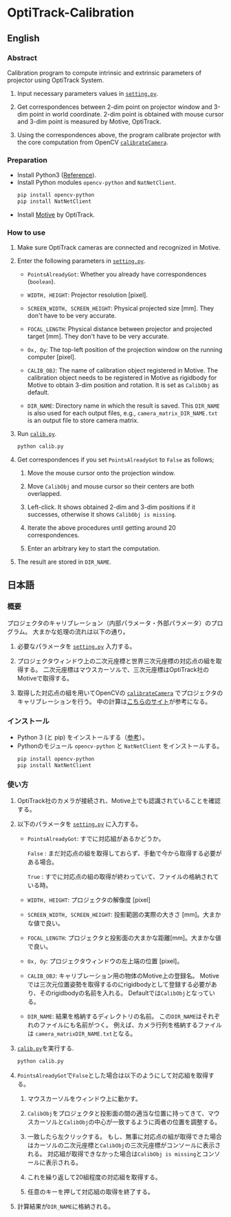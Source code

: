 # OptiTrack-Calibration
## English
### Abstract
Calibration program to compute intrinsic and extrinsic parameters of projector using OptiTrack System.

1. Input necessary parameters values in [`setting.py`](./setting.py).

1. Get correspondences between 2-dim point on projector window and 3-dim point in world coordinate.
2-dim point is obtained with mouse cursor and 3-dim point is measured by Motive, OptiTrack.

1. Using the correspondences above, the program calibrate projector with the core computation from OpenCV [`calibrateCamera`](https://docs.opencv.org/3.4.5/d9/d0c/group__calib3d.html#ga3207604e4b1a1758aa66acb6ed5aa65d).

### Preparation
- Install Python3 ([Reference](https://realpython.com/installing-python/)).
- Install Python modules `opencv-python` and `NatNetClient`.
    ```Bash
    pip install opencv-python
    pip install NatNetClient
    ```
- Install [Motive](https://optitrack.com/products/motive/) by OptiTrack.

### How to use
1. Make sure OptiTrack cameras are connected and recognized in Motive.

1. Enter the following parameters in [`setting.py`](./setting.py).
    - `PointsAlreadyGot`: Whether you already have correspondences (`boolean`).

    - `WIDTH, HEIGHT`: Projector resolution [pixel].
    
    - `SCREEN_WIDTH, SCREEN_HEIGHT`: Physical projected size [mm]. 
    They don't have to be very accurate.

    - `FOCAL_LENGTH`: Physical distance between projector and projected target [mm]. 
    They don't have to be very accurate.
    
    - `Ox, Oy`: The top-left position of the projection window on the running computer [pixel].
    
    - `CALIB_OBJ`: The name of calibration object registered in Motive.
    The calibration object needs to be registered in Motive as rigidbody for Motive to obtain 3-dim position and rotation.
    It is set as `CalibObj` as default.
    
    - `DIR_NAME`: Directory name in which the result is saved.
    This `DIR_NAME` is also used for each output files, e.g., `camera_matrix_DIR_NAME.txt` is an output file to store camera matrix.

1. Run [`calib.py`](./calib.py).
    ```bash
    python calib.py
    ```

1. Get correspondences if you set `PointsAlreadyGot` to `False` as follows;
    1. Move the mouse cursor onto the projection window.

    1. Move `CalibObj` and mouse cursor so their centers are both overlapped.

    1. Left-click. 
    It shows obtained 2-dim and 3-dim positions if it successes, otherwise it shows `CalibObj is missing`.

    1. Iterate the above procedures until getting around 20 correspondences.

    1. Enter an arbitrary key to start the computation.

1. The result are stored in `DIR_NAME`.



## 日本語
### 概要
プロジェクタのキャリブレーション（内部パラメータ・外部パラメータ）のプログラム。
大まかな処理の流れは以下の通り。
1. 必要なパラメータを [`setting.py`](./setting.py) 入力する。

1. プロジェクタウィンドウ上の二次元座標と世界三次元座標の対応点の組を取得する。
二次元座標はマウスカーソルで、三次元座標はOptiTrack社のMotiveで取得する。

1. 取得した対応点の組を用いてOpenCVの [`calibrateCamera`](https://docs.opencv.org/3.4.5/d9/d0c/group__calib3d.html#ga3207604e4b1a1758aa66acb6ed5aa65d) でプロジェクタのキャリブレーションを行う。
中の計算は[こちらのサイト](https://kamino.hatenablog.com/entry/opencv_calibrate_camera)が参考になる。

### インストール
- Python 3 (と pip) をインストールする（[参考](https://realpython.com/installing-python/)）。
- Pythonのモジュール `opencv-python` と `NatNetClient` をインストールする。
    ```Bash
    pip install opencv-python
    pip install NatNetClient
    ```

### 使い方
1. OptiTrack社のカメラが接続され、Motive上でも認識されていることを確認する。

1. 以下のパラメータを [`setting.py`](./setting.py) に入力する。
    - `PointsAlreadyGot`: すでに対応組があるかどうか。

        `False` : まだ対応点の組を取得しておらず、手動で今から取得する必要がある場合。
        
        `True` : すでに対応点の組の取得が終わっていて、ファイルの格納されている時。

    - `WIDTH, HEIGHT`: プロジェクタの解像度 [pixel]
    
    - `SCREEN_WIDTH, SCREEN_HEIGHT`: 投影範囲の実際の大きさ [mm]。大まかな値で良い。

    - `FOCAL_LENGTH`: プロジェクタと投影面の大まかな距離[mm]。大まかな値で良い。
    
    - `Ox, Oy`: プロジェクタウィンドウの左上端の位置 [pixel]。
    
    - `CALIB_OBJ`: キャリブレーション用の物体のMotive上の登録名。
    Motiveでは三次元位置姿勢を取得するのにrigidbodyとして登録する必要があり、そのrigidbodyの名前を入れる。
    Defaultでは`CalibObj`となっている。
    
    - `DIR_NAME`: 結果を格納するディレクトリの名前。
    この`DIR_NAME`はそれぞれのファイルにも名前がつく。
    例えば、カメラ行列を格納するファイルは `camera_matrixDIR_NAME.txt`となる。

1. [`calib.py`](./calib.py)を実行する.
    ```bash
    python calib.py
    ```

1. `PointsAlreadyGot`で`False`とした場合は以下のようにして対応組を取得する。
    1. マウスカーソルをウィンドウ上に動かす。

    1. `CalibObj`をプロジェクタと投影面の間の適当な位置に持ってきて、マウスカーソルと`CalibObj`の中心が一致するように両者の位置を調整する。

    1. 一致したら左クリックする。
    もし、無事に対応点の組が取得できた場合はカーソルの二次元座標と`CalibObj`の三次元座標がコンソールに表示される。
    対応組が取得できなかった場合は`CalibObj is missing`とコンソールに表示される。

    1. これを繰り返して20組程度の対応組を取得する。

    1. 任意のキーを押して対応組の取得を終了する。

1. 計算結果が`DIR_NAME`に格納される。

